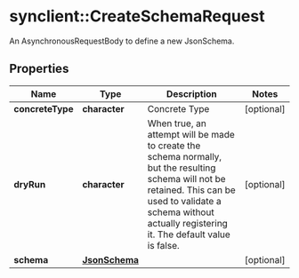 # synclient::CreateSchemaRequest

An AsynchronousRequestBody to define a new JsonSchema.
## Properties
Name | Type | Description | Notes
------------ | ------------- | ------------- | -------------
**concreteType** | **character** | Concrete Type | [optional] 
**dryRun** | **character** | When true, an attempt will be made to create the schema normally, but the resulting schema will not be retained. This can be used to validate a schema without actually registering it. The default value is false.  | [optional] 
**schema** | [**JsonSchema**](JsonSchema.md) |  | [optional] 


